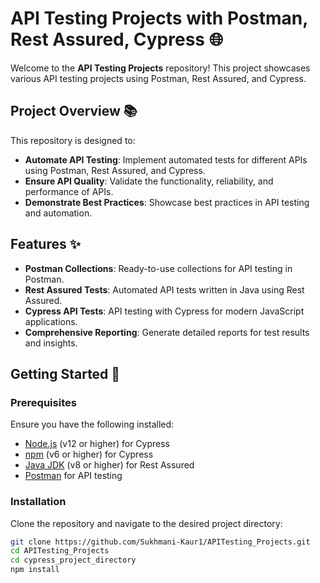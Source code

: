 # API Testing Projects with Postman, Rest Assured, Cypress 🌐

Welcome to the **API Testing Projects** repository! This project showcases various API testing projects using Postman, Rest Assured, and Cypress.

## Project Overview 📚

This repository is designed to:

- **Automate API Testing**: Implement automated tests for different APIs using Postman, Rest Assured, and Cypress.
- **Ensure API Quality**: Validate the functionality, reliability, and performance of APIs.
- **Demonstrate Best Practices**: Showcase best practices in API testing and automation.

## Features ✨

- **Postman Collections**: Ready-to-use collections for API testing in Postman.
- **Rest Assured Tests**: Automated API tests written in Java using Rest Assured.
- **Cypress API Tests**: API testing with Cypress for modern JavaScript applications.
- **Comprehensive Reporting**: Generate detailed reports for test results and insights.

## Getting Started 🚀

### Prerequisites

Ensure you have the following installed:

- [Node.js](https://nodejs.org/) (v12 or higher) for Cypress
- [npm](https://www.npmjs.com/) (v6 or higher) for Cypress
- [Java JDK](https://www.oracle.com/java/technologies/javase-downloads.html) (v8 or higher) for Rest Assured
- [Postman](https://www.postman.com/downloads/) for API testing

### Installation

Clone the repository and navigate to the desired project directory:

```bash
git clone https://github.com/Sukhmani-Kaur1/APITesting_Projects.git
cd APITesting_Projects
cd cypress_project_directory
npm install
